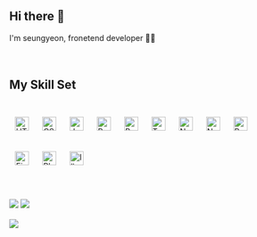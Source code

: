 ## <div>Hi there 👋</div>  
<div>I'm seungyeon, fronetend developer 👨‍💻 <div>
<div align="left">
<br>




<br>

## My Skill Set  

<br>



<div>  
  <img style="margin: 10px" src="https://img.shields.io/badge/html5-%23E34F26.svg?style=for-the-badge&logo=html5&logoColor=white" alt="HTML5" height="25" />  
  <img style="margin: 10px" src="https://img.shields.io/badge/css3-%231572B6.svg?style=for-the-badge&logo=css3&logoColor=white" alt="CSS3" height="25" />  
  <img style="margin: 10px" src="https://img.shields.io/badge/javascript-%23323330.svg?style=for-the-badge&logo=javascript&logoColor=%23F7DF1E" alt="JavaScript" height="25" /> 
  <img style="margin: 10px" src="https://img.shields.io/badge/react-%2320232a.svg?style=for-the-badge&logo=react&logoColor=%2361DAFB" alt="React" height="25" />   
  <img style="margin: 10px" src="https://img.shields.io/badge/bootstrap-%23563D7C.svg?style=for-the-badge&logo=bootstrap&logoColor=white" alt="Bootstrap" height="25" />
  <img style="margin: 10px" src="https://img.shields.io/badge/typescript-%23007ACC.svg?style=for-the-badge&logo=typescript&logoColor=white" alt="TypeScript" height="25" />  
  <img style="margin: 10px" src="https://img.shields.io/badge/node.js-6DA55F?style=for-the-badge&logo=node.js&logoColor=white" alt="Node.js" height="25" />   
  <img style="margin: 10px" src="https://img.shields.io/badge/Next-black?style=for-the-badge&logo=next.js&logoColor=white" alt="Next.js" height="25" />  
  <img style="margin: 10px" src="https://img.shields.io/badge/redux-%23593d88.svg?style=for-the-badge&logo=redux&logoColor=whiteg" alt="Redux" height="25" />  
 </div>
<br>

<div>
   <img style="margin: 10px" src="https://img.shields.io/badge/figma-%23F24E1E.svg?style=for-the-badge&logo=figma&logoColor=white" alt="Figma" height="25" />
  <img style="margin: 10px" src="https://img.shields.io/badge/adobephotoshop-%2331A8FF.svg?style=for-the-badge&logo=adobephotoshop&logoColor=white" alt="Photoshop" height="25" /> 
  <img style="margin: 10px" src="https://img.shields.io/badge/adobeillustrator-%23FF9A00.svg?style=for-the-badge&logo=adobeillustrator&logoColor=white" alt="Illustrator" height="25" /> 
</div>



<br/>  
<br>
<br>

<img src="https://github-readme-stats.vercel.app/api?username=seungyyy&theme=discord_old_blurple&show_icons=true&count_private=true&hide_border=true"/>
<img src="https://github-readme-stats.vercel.app/api/top-langs/?username=seungyyy&theme=discord_old_blurple&layout=compact" />
<br>
<br>
<a href="https://hits.seeyoufarm.com"><img src="https://hits.seeyoufarm.com/api/count/incr/badge.svg?url=https%3A%2F%2Fgithub.com%2Fseungyyy%2Fhit-counter&count_bg=%23677BBF&title_bg=%23555555&icon=&icon_color=%23E7E7E7&title=hits&edge_flat=false"/></a>
</div>  

<br/>  
<br>
<br>
